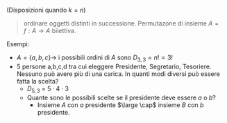 (Disposizioni quando $k = n$) 
> ordinare oggetti distinti in successione. 
> Permutazone di insieme $A = f: A \to A$ biiettiva.  

Esempi:
- $A = \{a,b,c\} \to$ i possibili ordini di $A$ sono $D_{3,3} = n! = 3!$ 
- 5 persone a,b,c,d tra cui eleggere Presidente, Segretario, Tesoriere. Nessuno può avere più di una carica. In quanti modi diversi può essere fatta la scelta?
	- $D_{5,3}$ = $5 \cdot 4 \cdot 3$  
	- Quante sono le possibili scelte se il presidente deve essere $a$ o $b$? 
		- Insieme $A$ con $a$ presidente $\large \cap$ insieme $B$ con $b$ presidente. 
	
